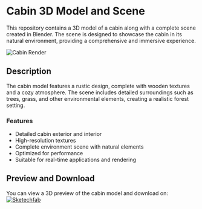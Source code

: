 # Cabin 3D Model and Scene

This repository contains a 3D model of a cabin along with a complete scene created in Blender. The scene is designed to showcase the cabin in its natural environment, providing a comprehensive and immersive experience.

![Cabin Render](image.png)

## Description

The cabin model features a rustic design, complete with wooden textures and a cozy atmosphere. The scene includes detailed surroundings such as trees, grass, and other environmental elements, creating a realistic forest setting.

### Features

- Detailed cabin exterior and interior
- High-resolution textures
- Complete environment scene with natural elements
- Optimized for performance
- Suitable for real-time applications and rendering

## Preview and Download

You can view a 3D preview of the cabin model and download on:
[![Sketechfab](https://img.shields.io/badge/Sketchfab-blue)](https://sketchfab.com/thepolygonic) 

